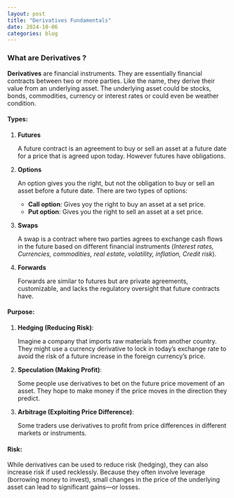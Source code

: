 ```yaml
---
layout: post
title: "Derivatives Fundamentals"
date: 2024-10-06
categories: blog
---
```


### What are Derivatives ?

**Derivatives** are financial instruments. They are essentially financial contracts between two or more parties. Like the name, they derive their value from an underlying asset. The underlying asset could be stocks, bonds, commodities, currency or interest rates or could even be weather condition. 

#### Types:

1. **Futures**

    A future contract is an agreement to buy or sell an asset at a future date for a price that is agreed upon today. However futures have obligations.

2. **Options**

    An option gives you the right, but not the obligation to buy or sell an asset before a future date. There are two types of options:
    
    * **Call option**: Gives yoy the right to buy an asset at a set price.
    * **Put option**: Gives you the right to sell an asset at a set price. 

3. **Swaps**

    A swap is a contract where two parties agrees to exchange cash flows in the future based on different financial instruments (*Interest rates, Currencies, commodities, real estate, volatility, inflation, Credit risk*).

4. **Forwards**

    Forwards are similar to futures but are private agreements, customizable, and lacks the regulatory oversight that future contracts have.

#### Purpose:
    
1. **Hedging (Reducing Risk)**:

     Imagine a company that imports raw materials from another country. They might use a currency derivative to lock in today’s exchange rate to avoid the risk of a future increase in the foreign currency’s price.

2. **Speculation (Making Profit)**:

    Some people use derivatives to bet on the future price movement of an asset. They hope to make money if the price moves in the direction they predict.
    
3. **Arbitrage (Exploiting Price Difference)**:

    Some traders use derivatives to profit from price differences in different markets or instruments.

#### Risk:

While derivatives can be used to reduce risk (hedging), they can also increase risk if used recklessly. Because they often involve leverage (borrowing money to invest), small changes in the price of the underlying asset can lead to significant gains—or losses.
